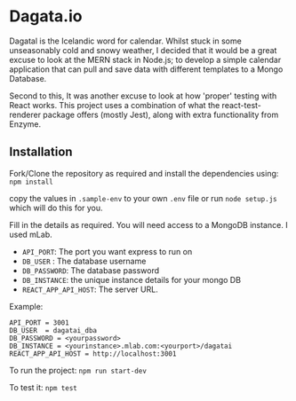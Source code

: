 # Dagata.io
Dagatal is the Icelandic word for calendar. Whilst stuck in some unseasonably cold and snowy weather, I decided that it would be a great excuse to look at the MERN stack in Node.js; to develop a simple calendar application that can pull and save data with different templates to a Mongo Database.

Second to this, It was another excuse to look at how 'proper' testing with React works. This project uses a combination of what the react-test-renderer package offers (mostly Jest), along with extra functionality from Enzyme.

## Installation
Fork/Clone the repository as required and install the dependencies using:
`npm install`

copy the values in `.sample-env` to your own `.env` file or run `node setup.js` which will do this for you.

Fill in the details as required. You will need access to a MongoDB instance. I used mLab.

* `API_PORT`: The port you want express to run on
* `DB_USER` : The database username
* `DB_PASSWORD`: The database password
* `DB_INSTANCE`: the unique instance details for your mongo DB
* `REACT_APP_API_HOST`: The server URL.

Example:
```
API_PORT = 3001
DB_USER  = dagatai_dba
DB_PASSWORD = <yourpassword>
DB_INSTANCE = <yourinstance>.mlab.com:<yourport>/dagatai
REACT_APP_API_HOST = http://localhost:3001
```

To run the project: `npm run start-dev`

To test it: `npm test`
